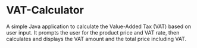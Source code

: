 # VAT-Calculator
A simple Java application to calculate the Value-Added Tax (VAT) based on user input. It prompts the user for the product price and VAT rate, then calculates and displays the VAT amount and the total price including VAT.
